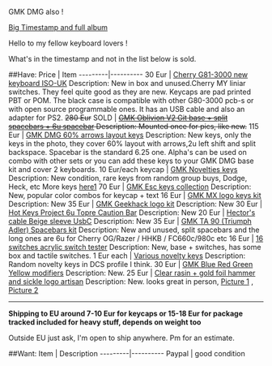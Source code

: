 GMK DMG also !

[Big Timestamp and full album](https://imgur.com/a/LRf35kU)

Hello to my fellow keyboard lovers !

What's in the timestamp and not in the list below is sold.

##Have:
Price  |  Item
---------|---------- 
 30 Eur | [Cherry G81-3000 new keyboard ISO-UK](https://imgur.com/a/xTUqphu)  Description: New in box and unused.Cherry MY liniar switches. They feel quite good as they are new. Keycaps are pad printed PBT or POM. The black case is compatible with other G80-3000 pcb-s or with open source programmable ones. It has an USB cable and also an adapter for PS2.
~~280 Eur~~ SOLD | ~~[GMK Oblivion V2 Git base + split spacebars + 6u spacebar](https://imgur.com/a/CSIcTxO)  Description: Mounted once for pics, like new.~~
115 Eur | [GMK DMG 60% arrows layout keys](https://imgur.com/sSibuPl)  Description: New keys, only the keys in the photo, they cover 60% layout with arrows,2u left shift and split backspace. Spacebar is the standard 6.25 one. Alpha's can be used on combo with other sets or you can add these keys to your GMK DMG base kit and cover 2 keyboards.
10 Eur/each keycap | [GMK Novelties keys](https://imgur.com/MglI9K8)  Description: New condition, rare keys from random group buys, Dodge, Heck, etc More keys [here1](https://imgur.com/Ym4gWNx)
70 Eur | [GMK Esc keys collection](https://imgur.com/Qd1tpB1)  Description: New, popular color combos for keycap + text
16 Eur | [GMK MX logo keys kit](https://imgur.com/5Vgzi3t)  Description: New
35 Eur | [GMK Geekhack logo kit](https://imgur.com/15i08BA)  Description: New
30 Eur | [Hot Keys Project 6u Topre Caution Bar](https://imgur.com/ZKjvPPP)  Description: New
20 Eur | [Hector's cable Beige sleeve UsbC](https://imgur.com/xvMfVBE)  Description: New
35 Eur | [GMK TA 90 (Triumph Adler) Spacebars kit](https://imgur.com/lX95KTa)  Description: New and unused, split spacebars and the long ones are 6u for Cherry OG/Razer / HHKB / FC660c/980c etc
16 Eur | [16 switches acrylic switch tester](https://imgur.com/o0u7RQW)  Description: New, base + switches, has some box and tactile switches.
1 Eur each | [Various novelty keys](https://imgur.com/fQY6YID)  Description: Random novelty keys in DCS profile I think.
30 Eur | [GMK Blue Red Green Yellow modifiers](https://imgur.com/U3uIyXT)  Description: New.
25 Eur | [Clear rasin + gold foil hammer and sickle logo artisan](https://imgur.com/SiU0OUi)  Description: New. looks great in person, [Picture 1](https://imgur.com/IuQxo5i) , [Picture 2](https://imgur.com/SiU0OUi)


______________________________________________________________

**Shipping to EU around 7-10 Eur for keycaps or 15-18 Eur for package tracked included for heavy stuff, depends on weight too** 

Outside EU just ask, I'm open to ship anywhere. Pm for an estimate.



##Want:
Item | Description 
---------|---------- 
Paypal |  good condition
